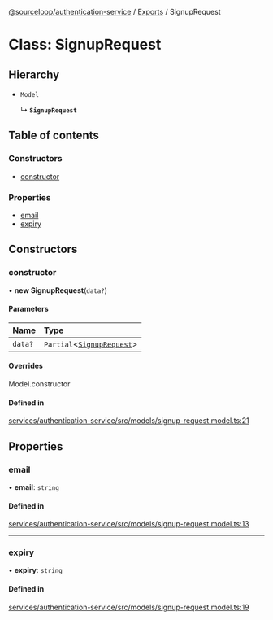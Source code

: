 [@sourceloop/authentication-service](../README.md) / [Exports](../modules.md) / SignupRequest

# Class: SignupRequest

## Hierarchy

- `Model`

  ↳ **`SignupRequest`**

## Table of contents

### Constructors

- [constructor](SignupRequest.md#constructor)

### Properties

- [email](SignupRequest.md#email)
- [expiry](SignupRequest.md#expiry)

## Constructors

### constructor

• **new SignupRequest**(`data?`)

#### Parameters

| Name | Type |
| :------ | :------ |
| `data?` | `Partial`<[`SignupRequest`](SignupRequest.md)\> |

#### Overrides

Model.constructor

#### Defined in

[services/authentication-service/src/models/signup-request.model.ts:21](https://github.com/sourcefuse/loopback4-microservice-catalog/blob/089fc2dc0/services/authentication-service/src/models/signup-request.model.ts#L21)

## Properties

### email

• **email**: `string`

#### Defined in

[services/authentication-service/src/models/signup-request.model.ts:13](https://github.com/sourcefuse/loopback4-microservice-catalog/blob/089fc2dc0/services/authentication-service/src/models/signup-request.model.ts#L13)

___

### expiry

• **expiry**: `string`

#### Defined in

[services/authentication-service/src/models/signup-request.model.ts:19](https://github.com/sourcefuse/loopback4-microservice-catalog/blob/089fc2dc0/services/authentication-service/src/models/signup-request.model.ts#L19)
